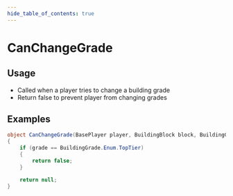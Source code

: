 ```yaml
---
hide_table_of_contents: true
---
```


# CanChangeGrade

## Usage

* Called when a player tries to change a building grade
* Return false to prevent player from changing grades

## Examples

```csharp title="Prevent grade change/upgrade to Top Tier"
object CanChangeGrade(BasePlayer player, BuildingBlock block, BuildingGrade.Enum grade)
{
    if (grade == BuildingGrade.Enum.TopTier)
    {
        return false;
    }

    return null;
}
```
